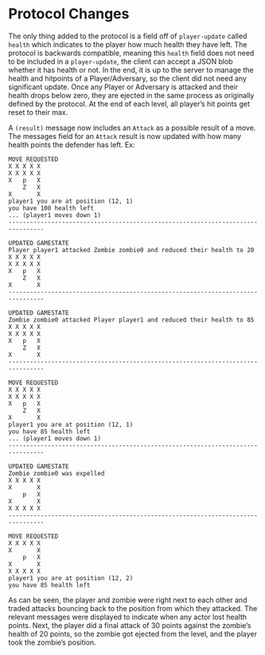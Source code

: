 # Protocol Changes
The only thing added to the protocol is a field off of `player-update` called `health` which indicates to the player how much health they have left.  The protocol is backwards compatible, meaning this `health` field does not need to be included in a `player-update`, the client can accept a JSON blob whether it has health or not.  In the end, it is up to the server to manage the health and hitpoints of a Player/Adversary, so the client did not need any significant update.  Once any Player or Adversary is attacked and their health drops below zero, they are ejected in the same process as originally defined by the protocol. At the end of each level, all player’s hit points get reset to their max.

A `(result)` message now includes an `Attack` as a possible result of a move. The messages field for an `Attack` result is now updated with how many health points the defender has left. 
Ex: 

```
MOVE REQUESTED
X X X X X
X X X X X
X   p   X
    Z   X
X       X
player1 you are at position (12, 1)
you have 100 health left
... (player1 moves down 1)
--------------------------------------------------------------------------------

UPDATED GAMESTATE
Player player1 attacked Zombie zombie0 and reduced their health to 20
X X X X X
X X X X X
X   p   X
    Z   X
X       X
--------------------------------------------------------------------------------

UPDATED GAMESTATE
Zombie zombie0 attacked Player player1 and reduced their health to 85
X X X X X
X X X X X
X   p   X
    Z   X
X       X
--------------------------------------------------------------------------------

MOVE REQUESTED
X X X X X
X X X X X
X   p   X
    Z   X
X       X
player1 you are at position (12, 1)
you have 85 health left
... (player1 moves down 1)
--------------------------------------------------------------------------------

UPDATED GAMESTATE
Zombie zombie0 was expelled
X X X X X
X       X
    p   X
X       X
X X X X X
--------------------------------------------------------------------------------

MOVE REQUESTED
X X X X X
X       X
    p   X
X       X
X X X X X
player1 you are at position (12, 2)
you have 85 health left
```
As can be seen, the player and zombie were right next to each other and traded attacks bouncing back to the position from which they attacked. The relevant messages were displayed to indicate when any actor lost health points. Next, the player did a final attack of 30 points against the zombie’s health of 20 points, so the zombie got ejected from the level, and the player took the zombie’s position.
